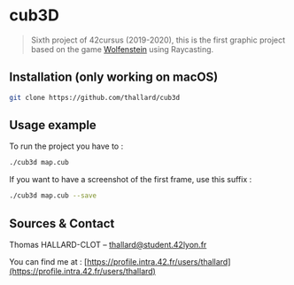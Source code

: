 # cub3D
> Sixth project of 42cursus (2019-2020), this is the first graphic project based on the game [Wolfenstein](http://users.atw.hu/wolf3d/) using Raycasting.

## Installation (only working on macOS)

```sh
git clone https://github.com/thallard/cub3d
```

## Usage example

To run the project you have to :
```sh
./cub3d map.cub
```
If you want to have a screenshot of the first frame, use this suffix :
```sh
./cub3d map.cub --save
```
## Sources & Contact

Thomas HALLARD-CLOT – thallard@student.42lyon.fr

You can find me at :
[https://profile.intra.42.fr/users/thallard](https://profile.intra.42.fr/users/thallard)
